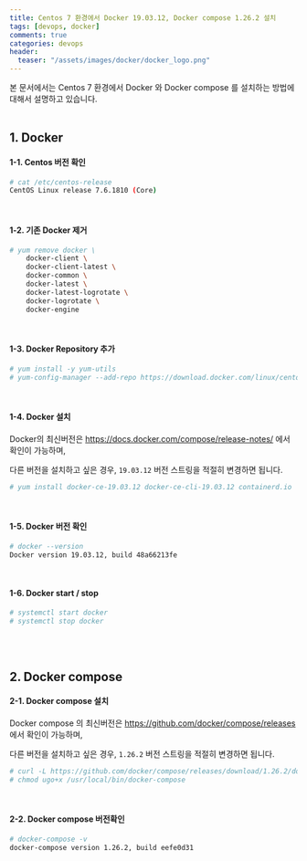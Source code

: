 ```yaml
---
title: Centos 7 환경에서 Docker 19.03.12, Docker compose 1.26.2 설치
tags: [devops, docker]
comments: true
categories: devops
header:
  teaser: "/assets/images/docker/docker_logo.png"
---
```

본 문서에서는 Centos 7 환경에서 Docker 와 Docker compose 를 설치하는 방법에 대해서 설명하고 있습니다.
<br/>
<br/>
## 1. Docker 

#### 1-1. Centos 버전 확인

```sh
# cat /etc/centos-release
CentOS Linux release 7.6.1810 (Core)
```

<br/>

#### 1-2. 기존 Docker 제거

```sh
# yum remove docker \
    docker-client \
    docker-client-latest \
    docker-common \
    docker-latest \
    docker-latest-logrotate \
    docker-logrotate \
    docker-engine
```

<br/>

#### 1-3. Docker Repository 추가

```sh
# yum install -y yum-utils
# yum-config-manager --add-repo https://download.docker.com/linux/centos/docker-ce.repo
```

<br/>

#### 1-4. Docker 설치

Docker의 최신버전은 https://docs.docker.com/compose/release-notes/ 에서 확인이 가능하며,<br/>

다른 버전을 설치하고 싶은 경우, `19.03.12` 버전 스트링을 적절히 변경하면 됩니다.

```sh
# yum install docker-ce-19.03.12 docker-ce-cli-19.03.12 containerd.io
```

<br/>

#### 1-5. Docker 버전 확인

```sh
# docker --version
Docker version 19.03.12, build 48a66213fe
```

<br/>

#### 1-6. Docker start / stop

```sh
# systemctl start docker
# systemctl stop docker
```

<br/>

<br/>

## 2. Docker compose

#### 2-1. Docker compose 설치

Docker compose 의 최신버전은 https://github.com/docker/compose/releases 에서 확인이 가능하며, <br/>

다른 버전을 설치하고 싶은 경우, `1.26.2` 버전 스트링을 적절히 변경하면 됩니다.

```sh
# curl -L https://github.com/docker/compose/releases/download/1.26.2/docker-compose-`uname -s`-`uname -m` -o /usr/local/bin/docker-compose
# chmod ugo+x /usr/local/bin/docker-compose
```

<br/>

#### 2-2. Docker compose 버전확인

```sh
# docker-compose -v
docker-compose version 1.26.2, build eefe0d31
```

